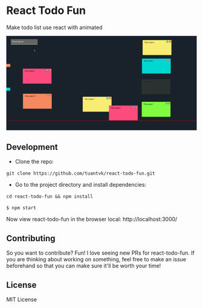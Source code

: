 # React Todo Fun

Make todo list use react with animated

![Demo layout](https://github.com/tuantvk/react-todo-fun/blob/master/src/assets/img/example.gif)

## Development

- Clone the repo:
```
git clone https://github.com/tuantvk/react-todo-fun.git
```

- Go to the project directory and install dependencies: 
```
cd react-todo-fun && npm install
```

```
$ npm start
```

Now view react-todo-fun in the browser local: http://localhost:3000/


## Contributing

So you want to contribute? Fun! I love seeing new PRs for react-todo-fun.
If you are thinking about working on something, feel free to make an issue beforehand so that you can make sure it'll be worth your time!


## License

MIT License